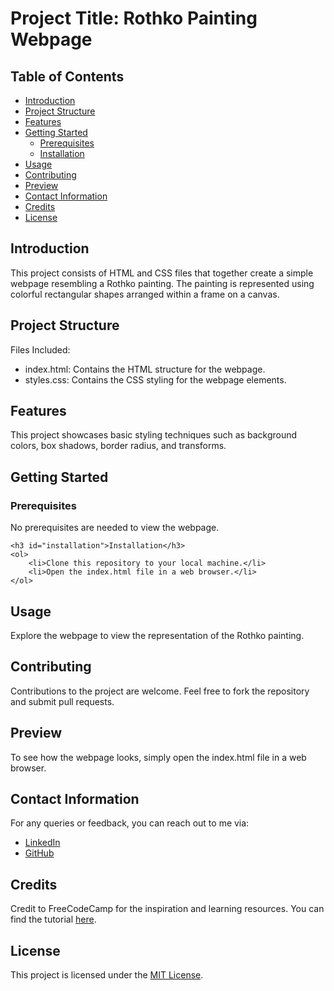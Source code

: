 <h1>Project Title: Rothko Painting Webpage</h1>

<h2>Table of Contents</h2>
<ul>
    <li><a href="#introduction">Introduction</a></li>
    <li><a href="#project-structure">Project Structure</a></li>
    <li><a href="#features">Features</a></li>
    <li><a href="#getting-started">Getting Started</a>
        <ul>
            <li><a href="#prerequisites">Prerequisites</a></li>
            <li><a href="#installation">Installation</a></li>
        </ul>
    </li>
    <li><a href="#usage">Usage</a></li>
    <li><a href="#contributing">Contributing</a></li>
    <li><a href="#preview">Preview</a></li>
    <li><a href="#contact-information">Contact Information</a></li>
    <li><a href="#credits">Credits</a></li>
    <li><a href="#license">License</a></li>
</ul>

<section id="introduction">
    <h2>Introduction</h2>
    <p>This project consists of HTML and CSS files that together create a simple webpage resembling a Rothko painting. The painting is represented using colorful rectangular shapes arranged within a frame on a canvas.</p>
</section>

<section id="project-structure">
    <h2>Project Structure</h2>
    <p>Files Included:</p>
    <ul>
        <li>index.html: Contains the HTML structure for the webpage.</li>
        <li>styles.css: Contains the CSS styling for the webpage elements.</li>
    </ul>
</section>

<section id="features">
    <h2>Features</h2>
    <p>This project showcases basic styling techniques such as background colors, box shadows, border radius, and transforms.</p>
</section>

<section id="getting-started">
    <h2>Getting Started</h2>
    <h3 id="prerequisites">Prerequisites</h3>
    <p>No prerequisites are needed to view the webpage.</p>

    <h3 id="installation">Installation</h3>
    <ol>
        <li>Clone this repository to your local machine.</li>
        <li>Open the index.html file in a web browser.</li>
    </ol>
</section>

<section id="usage">
    <h2>Usage</h2>
    <p>Explore the webpage to view the representation of the Rothko painting.</p>
</section>

<section id="contributing">
    <h2>Contributing</h2>
    <p>Contributions to the project are welcome. Feel free to fork the repository and submit pull requests.</p>
</section>

<section id="preview">
    <h2>Preview</h2>
    <p>To see how the webpage looks, simply open the index.html file in a web browser.</p>
</section>

<section id="contact-information">
    <h2>Contact Information</h2>
    <p>For any queries or feedback, you can reach out to me via:</p>
    <ul>
        <li><a href="www.linkedin.com/in/yashi-singh-b4143a246">LinkedIn</a></li>
        <li><a href="https://github.com/Yashi-Singh-1/Rothko-Painting">GitHub</a></li>
    </ul>
</section>

<section id="credits">
    <h2>Credits</h2>
    <p>Credit to FreeCodeCamp for the inspiration and learning resources. You can find the tutorial <a href="https://www.freecodecamp.org/learn/2022/responsive-web-design/learn-the-css-box-model-by-building-a-rothko-painting/step-1">here</a>.</p>
</section>

<section id="license">
    <h2>License</h2>
    <p>This project is licensed under the <a href="https://github.com/Yashi-Singh-1/Rothko-Painting?tab=MIT-1-ov-file">MIT License</a>.</p>
</section>